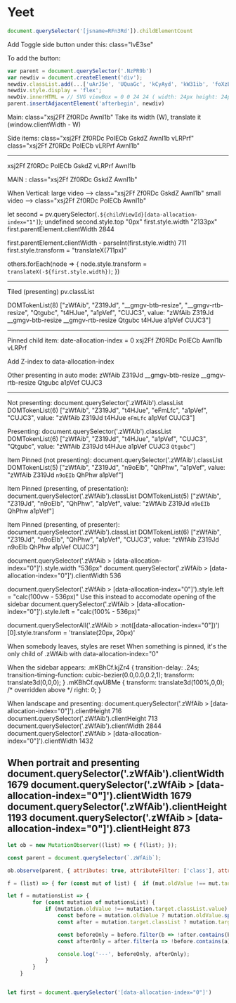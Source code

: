 # Yeet

```JavaScript
document.querySelector('[jsname=RFn3Rd']).childElementCount
```

Add Toggle side button under this:
class="lvE3se"

To add the button:
```JavaScript
var parent = document.querySelector('.NzPR9b')
var newdiv = document.createElement('div');
newdiv.classList.add(...['uArJ5e', 'UQuaGc', 'kCyAyd', 'kW31ib', 'foXzLb']);
newdiv.style.display = 'flex';
newDiv.innerHTML = // SVG viewBox = 0 0 24 24 ( width: 24px height: 24px)
parent.insertAdjacentElement('afterbegin', newdiv)
```


Main: class="xsj2Ff Zf0RDc AwnI1b"
Take its width (W), translate it (window.clientWidth - W)

Side items:
class="xsj2Ff Zf0RDc PoIECb GskdZ AwnI1b vLRPrf" 
class="xsj2Ff Zf0RDc PoIECb vLRPrf AwnI1b"






---------


xsj2Ff Zf0RDc PoIECb GskdZ vLRPrf AwnI1b


MAIN : class="xsj2Ff Zf0RDc GskdZ AwnI1b"


When Vertical:
large video --> class="xsj2Ff Zf0RDc GskdZ AwnI1b"
small video --> class="xsj2Ff Zf0RDc PoIECb AwnI1b"

let second = pv.querySelector(`.${childViewId}[data-allocation-index="1"]`);
undefined
second.style.top
"0px"
first.style.width
"2133px"
first.parentElement.clientWidth
2844


first.parentElement.clientWidth - parseInt(first.style.width)
711
first.style.transform = "translateX(711px)"

others.forEach(node => { node.style.transform = `translateX(-${first.style.width})`; })

------

Tiled (presenting)
pv.classList

DOMTokenList(8) ["zWfAib", "Z319Jd", "__gmgv-btb-resize", "__gmgv-rtb-resize", "Qtgubc", "t4HJue", "a1pVef", "CUJC3", value: "zWfAib Z319Jd __gmgv-btb-resize __gmgv-rtb-resize Qtgubc t4HJue a1pVef CUJC3"]


----

Pinned child item:
date-allocation-index = 0
xsj2Ff Zf0RDc PoIECb AwnI1b vLRPrf


Add Z-index to data-allocation-index


Other presenting in auto mode:
zWfAib Z319Jd __gmgv-btb-resize __gmgv-rtb-resize Qtgubc a1pVef CUJC3



--------
Not presenting:
document.querySelector('.zWfAib').classList
DOMTokenList(6) ["zWfAib", "Z319Jd", "t4HJue", "eFmLfc", "a1pVef", "CUJC3", value: "zWfAib Z319Jd t4HJue `eFmLfc` a1pVef CUJC3"]

Presenting:
document.querySelector('.zWfAib').classList
DOMTokenList(6) ["zWfAib", "Z319Jd", "t4HJue", "a1pVef", "CUJC3", "Qtgubc", value: "zWfAib Z319Jd t4HJue a1pVef CUJC3 `Qtgubc`"]

Item Pinned (not presenting):
document.querySelector('.zWfAib').classList
DOMTokenList(5) ["zWfAib", "Z319Jd", "n9oEIb", "QhPhw", "a1pVef", value: "zWfAib Z319Jd `n9oEIb` QhPhw a1pVef"]

Item Pinned (presenting, of presentation):
document.querySelector('.zWfAib').classList
DOMTokenList(5) ["zWfAib", "Z319Jd", "n9oEIb", "QhPhw", "a1pVef", value: "zWfAib Z319Jd `n9oEIb` QhPhw a1pVef"]

Item Pinned (presenting, of presenter):
document.querySelector('.zWfAib').classList
DOMTokenList(6) ["zWfAib", "Z319Jd", "n9oEIb", "QhPhw", "a1pVef", "CUJC3", value: "zWfAib Z319Jd n9oEIb QhPhw a1pVef CUJC3"]


document.querySelector('.zWfAib > [data-allocation-index="0"]').style.width
"536px"
document.querySelector('.zWfAib > [data-allocation-index="0"]').clientWidth
536


document.querySelector('.zWfAib > [data-allocation-index="0"]').style.left = "calc(100vw - 536px)"
Use this instead to accomodate opening of the sidebar
document.querySelector('.zWfAib > [data-allocation-index="0"]').style.left = "calc(100% - 536px)"




document.querySelectorAll('.zWfAib > :not([data-allocation-index="0"])')[0].style.transform = 'translate(20px, 20px)'


When somebody leaves, styles are reset
When something is pinned, it's the only child of .zWfAib with data-allocation-index="0"

When the sidebar appears:
.mKBhCf.kjZr4 {
    transition-delay: .24s;
    transition-timing-function: cubic-bezier(0.0,0.0,0.2,1);
    transform: translate3d(0,0,0);
}
.mKBhCf.qwU8Me {
    transform: translate3d(100%,0,0);   /* overridden above */
    right: 0;
}



When landscape and presenting:
document.querySelector('.zWfAib > [data-allocation-index="0"]').clientHeight
716
document.querySelector('.zWfAib').clientHeight
713
document.querySelector('.zWfAib').clientWidth
2844
document.querySelector('.zWfAib > [data-allocation-index="0"]').clientWidth
1432

When portrait and presenting
document.querySelector('.zWfAib').clientWidth
1679
document.querySelector('.zWfAib > [data-allocation-index="0"]').clientWidth
1679
document.querySelector('.zWfAib').clientHeight
1193
document.querySelector('.zWfAib > [data-allocation-index="0"]').clientHeight
873
-------------
```javascript
let ob = new MutationObserver((list) => { f(list); });

const parent = document.querySelector(`.zWfAib`);

ob.observe(parent, { attributes: true, attributeFilter: ['class'], attributeOldValue: true });

f = (list) => { for (const mut of list) {  if (mut.oldValue !== mut.target.classList.value) { console.log('before', mut.oldValue, 'after', mut.target.classList.value); } } };

let f = mutationsList => {
        for (const mutation of mutationsList) {
            if (mutation.oldValue !== mutation.target.classList.value) {
                const before = mutation.oldValue ? mutation.oldValue.split(' ') : [];
                const after = mutation.target.classList ? mutation.target.classList.value.split(' ') : [];

                const beforeOnly = before.filter(b => !after.contains(b));
                const afterOnly = after.filter(a => !before.contains(a));

                console.log('---', beforeOnly, afterOnly);
            }
        }
    }


let first = document.querySelector('[data-allocation-index="0"]')

```

